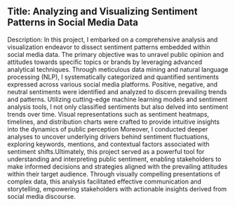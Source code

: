 Title:
Analyzing and Visualizing Sentiment Patterns in Social Media Data
---------------------------------------------------------------------------------------------------------------------------------------------------------------------------------------------------------------------------------------------------------------------------------------------------------------------------------------------------------------------------------------------------------------------------------------------------------------------------------------------------------------------------------------------------------------------------------------------------------------------------------------------------------
Description:
In this project, I embarked on a comprehensive analysis and visualization endeavor to dissect sentiment patterns embedded within social media data. The primary objective was to unravel public opinion and attitudes towards specific topics or brands by leveraging advanced analytical techniques.
Through meticulous data mining and natural language processing (NLP), I systematically categorized and quantified sentiments expressed across various social media platforms. Positive, negative, and neutral sentiments were identified and analyzed to discern prevailing trends and patterns.
Utilizing cutting-edge machine learning models and sentiment analysis tools, I not only classified sentiments but also delved into sentiment trends over time. Visual representations such as sentiment heatmaps, timelines, and distribution charts were crafted to provide intuitive insights into the dynamics of public perception
Moreover, I conducted deeper analyses to uncover underlying drivers behind sentiment fluctuations, exploring keywords, mentions, and contextual factors associated with sentiment shifts.Ultimately, this project served as a powerful tool for understanding and interpreting public sentiment, enabling stakeholders to make informed decisions and strategies aligned with the prevailing attitudes within their target audience. Through visually compelling presentations of complex data, this analysis facilitated effective communication and storytelling, empowering stakeholders with actionable insights derived from social media discourse.
